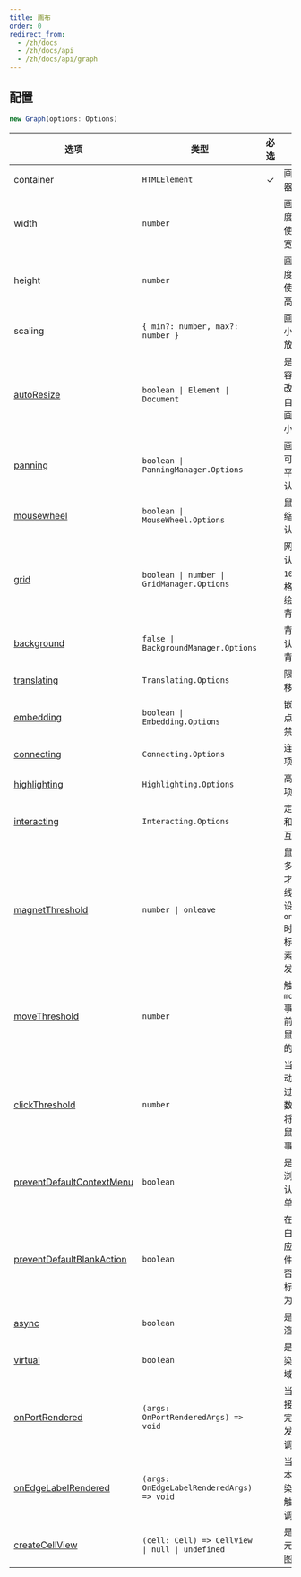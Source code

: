```yaml
---
title: 画布
order: 0
redirect_from:
  - /zh/docs
  - /zh/docs/api
  - /zh/docs/api/graph
---
```


## 配置

```ts
new Graph(options: Options)
```

| 选项 | 类型 | 必选 | 描述 | 默认值 |
| --- | --- | :-: | --- | --- |
| container | `HTMLElement` | ✓ | 画布的容器。 |  |
| width | `number` |  | 画布宽度，默认使用容器宽度。 | - |
| height | `number` |  | 画布高度，默认使用容器高度。 | - |
| scaling | `{ min?: number, max?: number }` |  | 画布的最小最大缩放级别。 | `{ min: 0.01, max: 16 }` |
| [autoResize](/zh/docs/tutorial/basic/graph#画布大小) | `boolean \| Element \| Document` |  | 是否监听容器大小改变，并自动更新画布大小。 | `false` |
| [panning](/zh/docs/api/graph/panning) | `boolean \| PanningManager.Options` |  | 画布是否可以拖拽平移，默认禁用。 | `false` |
| [mousewheel](/zh/docs/api/graph/mousewheel) | `boolean \| MouseWheel.Options` |  | 鼠标滚轮缩放，默认禁用。 | `false` |
| [grid](/zh/docs/api/graph/grid) | `boolean \| number \| GridManager.Options` |  | 网格，默认使用 `10px` 的网格，但不绘制网格背景。 | `false` |
| [background](/zh/docs/api/graph/background) | `false \| BackgroundManager.Options` |  | 背景，默认不绘制背景。 | `false` |
| [translating](/zh/docs/api/interacting/interaction#移动范围) | `Translating.Options` |  | 限制节点移动。 | `{ restrict: false }` |
| [embedding](/zh/docs/api/interacting/interaction#组合) | `boolean \| Embedding.Options` |  | 嵌套节点，默认禁用。 | `false` |
| [connecting](/zh/docs/api/interacting/interaction#connecting) | `Connecting.Options` |  | 连线选项。 | `{ snap: false, ... }` |
| [highlighting](/zh/docs/api/interacting/interaction#高亮) | `Highlighting.Options` |  | 高亮选项。 | `{...}` |
| [interacting](/zh/docs/api/interacting/interaction#限制) | `Interacting.Options` |  | 定制节点和边的交互行为。 | `{ edgeLabelMovable: false }` |
| [magnetThreshold](/zh/docs/api/graph/view#magnetthreshold) | `number \| onleave` |  | 鼠标移动多少次后才触发连线，或者设置为 `onleave` 时表示鼠标移出元素时才触发连线。 | `0` |
| [moveThreshold](/zh/docs/api/graph/view#movethreshold) | `number` |  | 触发 `mousemove` 事件之前，允许鼠标移动的次数。 | `0` |
| [clickThreshold](/zh/docs/api/graph/view#clickthreshold) | `number` |  | 当鼠标移动次数超过指定的数字时，将不触发鼠标点击事件。 | `0` |
| [preventDefaultContextMenu](/zh/docs/api/graph/view#preventdefaultcontextmenu) | `boolean` |  | 是否禁用浏览器默认右键菜单。 | `true` |
| [preventDefaultBlankAction](/zh/docs/api/graph/view#preventdefaultblankaction) | `boolean` |  | 在画布空白位置响应鼠标事件时，是否禁用鼠标默认行为。 | `true` |
| [async](/zh/docs/api/graph/view#async) | `boolean` |  | 是否异步渲染 | `true` |
| [virtual](/zh/docs/api/graph/view#virtual) | `boolean` |  | 是否只渲染可视区域内容 | `false` |
| [onPortRendered](/zh/docs/api/graph/view#onportrendered) | `(args: OnPortRenderedArgs) => void` |  | 当某个连接桩渲染完成时触发的回调。 | - |
| [onEdgeLabelRendered](/zh/docs/api/graph/view#onedgelabelrendered) | `(args: OnEdgeLabelRenderedArgs) => void` |  | 当边的文本标签渲染完成时触发的回调。 | - |
| [createCellView](/zh/docs/api/graph/view#createcellview) | `(cell: Cell) => CellView \| null \| undefined` |  | 是自定义元素的视图。 | - |
